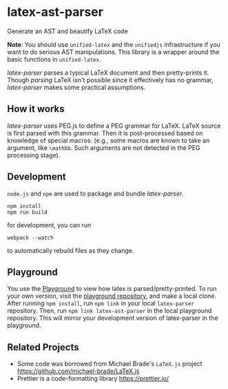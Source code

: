 # latex-ast-parser

Generate an AST and beautify LaTeX code

**Note**: You should use `unified-latex` and the `unifiedjs` infrastructure if you want to
do serious AST manipulations. This library is a wrapper around the basic functions in `unified-latex`.

_latex-parser_ parses a typical LaTeX document and
then pretty-prints it. Though _parsing_ LaTeX isn't possible
since it effectively has no grammar, _latex-parser_ makes some
practical assumptions.

## How it works

_latex-parser_ uses PEG.js to define a PEG grammar for LaTeX.
LaTeX source is first parsed with this grammar. Then it is post-processed
based on knowledge of special macros. (e.g., some macros are known to take
an argument, like `\mathbb`. Such arguments are not detected in the PEG
processing stage).

## Development

`node.js` and `npm` are used to package and bundle _latex-parser_.

    npm install
    npm run build

for development, you can run

    webpack --watch

to automatically rebuild files as they change.

## Playground

You use the [Playground](https://siefkenj.github.io/latex-parser-playground) to view
how latex is parsed/pretty-printed. To run your own version, visit the [playground repository](https://github.com/siefkenj/latex-parser-playground),
and make a local clone. After running `npm install`, run `npm link` in your local `latex-parser` repository. Then, run `npm link latex-ast-parser`
in the local playground repository. This will mirror your development version of latex-parser in the playground.

## Related Projects

-   Some code was borrowed from Michael Brade's `LaTeX.js` project https://github.com/michael-brade/LaTeX.js
-   Prettier is a code-formatting library https://prettier.io/
